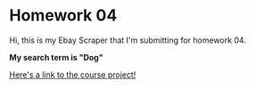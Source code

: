 # Homework 04

Hi, this is my Ebay Scraper that I'm submitting for homework 04. 

**My search term is "Dog"**

[Here's a link to the course project!](https://github.com/mikeizbicki/cmc-csci040/tree/2020fall/hw_04)